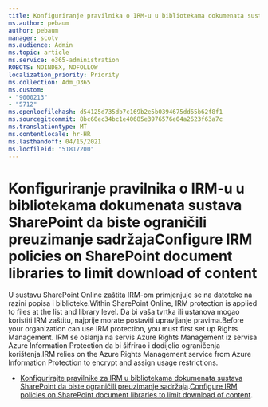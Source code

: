 ```yaml
---
title: Konfiguriranje pravilnika o IRM-u u bibliotekama dokumenata sustava SharePoint da biste ograničili preuzimanje sadržaja
ms.author: pebaum
author: pebaum
manager: scotv
ms.audience: Admin
ms.topic: article
ms.service: o365-administration
ROBOTS: NOINDEX, NOFOLLOW
localization_priority: Priority
ms.collection: Adm_O365
ms.custom:
- "9000213"
- "5712"
ms.openlocfilehash: d54125d735db7c169b2e5b0394675dd65b62f8f1
ms.sourcegitcommit: 8bc60ec34bc1e40685e3976576e04a2623f63a7c
ms.translationtype: MT
ms.contentlocale: hr-HR
ms.lasthandoff: 04/15/2021
ms.locfileid: "51817200"
---
```

# <a name="configure-irm-policies-on-sharepoint-document-libraries-to-limit-download-of-content"></a><span data-ttu-id="4b2b4-102">Konfiguriranje pravilnika o IRM-u u bibliotekama dokumenata sustava SharePoint da biste ograničili preuzimanje sadržaja</span><span class="sxs-lookup"><span data-stu-id="4b2b4-102">Configure IRM policies on SharePoint document libraries to limit download of content</span></span>

<span data-ttu-id="4b2b4-103">U sustavu SharePoint Online zaštita IRM-om primjenjuje se na datoteke na razini popisa i biblioteke.</span><span class="sxs-lookup"><span data-stu-id="4b2b4-103">Within SharePoint Online, IRM protection is applied to files at the list and library level.</span></span> <span data-ttu-id="4b2b4-104">Da bi vaša tvrtka ili ustanova mogao koristiti IRM zaštitu, najprije morate postaviti upravljanje pravima.</span><span class="sxs-lookup"><span data-stu-id="4b2b4-104">Before your organization can use IRM protection, you must first set up Rights Management.</span></span> <span data-ttu-id="4b2b4-105">IRM se oslanja na servis Azure Rights Management iz servisa Azure Information Protection da bi šifrirao i dodijelio ograničenja korištenja.</span><span class="sxs-lookup"><span data-stu-id="4b2b4-105">IRM relies on the Azure Rights Management service from Azure Information Protection to encrypt and assign usage restrictions.</span></span>

- <span data-ttu-id="4b2b4-106">[Konfigurirajte pravilnike za IRM u bibliotekama dokumenata sustava SharePoint da biste ograničili preuzimanje sadržaja](https://docs.microsoft.com/microsoft-365/compliance/set-up-irm-in-sp-admin-center).</span><span class="sxs-lookup"><span data-stu-id="4b2b4-106">[Configure IRM policies on SharePoint document libraries to limit download of content](https://docs.microsoft.com/microsoft-365/compliance/set-up-irm-in-sp-admin-center).</span></span>
